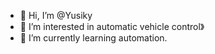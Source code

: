 - 👋 Hi, I’m @Yusiky
- 👀 I’m interested in automatic vehicle control》
- 🌱 I’m currently learning automation.

<!---
Yusiky/Yusiky is a ✨ special ✨ repository because its `README.md` (this file) appears on your GitHub profile.
You can click the Preview link to take a look at your changes.
--->
